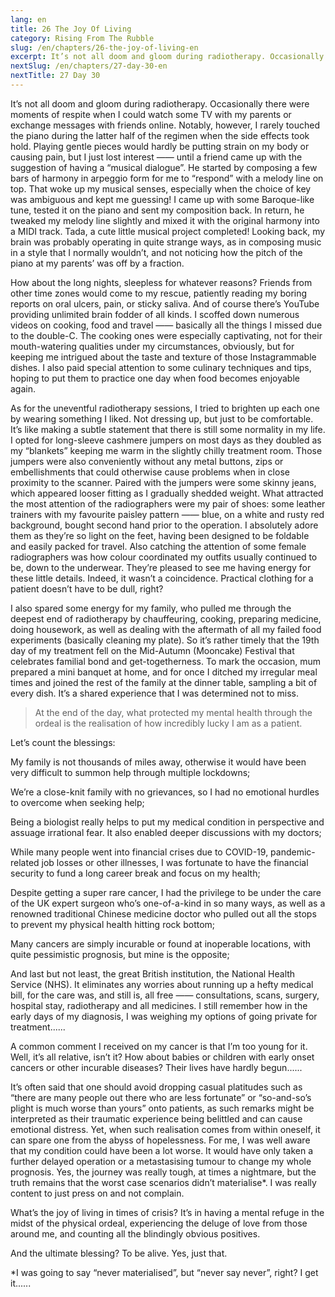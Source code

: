 ```yaml
---
lang: en
title: 26 The Joy Of Living
category: Rising From The Rubble
slug: /en/chapters/26-the-joy-of-living-en
excerpt: It’s not all doom and gloom during radiotherapy. Occasionally there were moments of respite when I could watch some TV with my parents or exchange messages with friends online.
nextSlug: /en/chapters/27-day-30-en
nextTitle: 27 Day 30
---
```


It’s not all doom and gloom during radiotherapy. Occasionally there were moments of respite when I could watch some TV with my parents or exchange messages with friends online. Notably, however, I rarely touched the piano during the latter half of the regimen when the side effects took hold. Playing gentle pieces would hardly be putting strain on my body or causing pain, but I just lost interest —— until a friend came up with the suggestion of having a “musical dialogue”. He started by composing a few bars of harmony in arpeggio form for me to “respond” with a melody line on top. That woke up my musical senses, especially when the choice of key was ambiguous and kept me guessing! I came up with some Baroque-like tune, tested it on the piano and sent my composition back. In return, he tweaked my melody line slightly and mixed it with the original harmony into a MIDI track. Tada, a cute little musical project completed! Looking back, my brain was probably operating in quite strange ways, as in composing music in a style that I normally wouldn’t, and not noticing how the pitch of the piano at my parents’ was off by a fraction.

How about the long nights, sleepless for whatever reasons? Friends from other time zones would come to my rescue, patiently reading my boring reports on oral ulcers, pain, or sticky saliva. And of course there’s YouTube providing unlimited brain fodder of all kinds. I scoffed down numerous videos on cooking, food and travel —— basically all the things I missed due to the double-C. The cooking ones were especially captivating, not for their mouth-watering qualities under my circumstances, obviously, but for keeping me intrigued about the taste and texture of those Instagrammable dishes. I also paid special attention to some culinary techniques and tips, hoping to put them to practice one day when food becomes enjoyable again.

As for the uneventful radiotherapy sessions, I tried to brighten up each one by wearing something I liked. Not dressing up, but just to be comfortable. It’s like making a subtle statement that there is still some normality in my life. I opted for long-sleeve cashmere jumpers on most days as they doubled as my “blankets” keeping me warm in the slightly chilly treatment room. Those jumpers were also conveniently without any metal buttons, zips or embellishments that could otherwise cause problems when in close proximity to the scanner. Paired with the jumpers were some skinny jeans, which appeared looser fitting as I gradually shedded weight. What attracted the most attention of the radiographers were my pair of shoes: some leather trainers with my favourite paisley pattern —— blue, on a white and rusty red background, bought second hand prior to the operation. I absolutely adore them as they’re so light on the feet, having been designed to be foldable and easily packed for travel. Also catching the attention of some female radiographers was how colour coordinated my outfits usually continued to be, down to the underwear. They’re pleased to see me having energy for these little details. Indeed, it wasn’t a coincidence. Practical clothing for a patient doesn’t have to be dull, right?

I also spared some energy for my family, who pulled me through the deepest end of radiotherapy by chauffeuring, cooking, preparing medicine, doing housework, as well as dealing with the aftermath of all my failed food experiments (basically cleaning my plate). So it’s rather timely that the 19th day of my treatment fell on the Mid-Autumn (Mooncake) Festival that celebrates familial bond and get-togetherness. To mark the occasion, mum prepared a mini banquet at home, and for once I ditched my irregular meal times and joined the rest of the family at the dinner table, sampling a bit of every dish. It’s a shared experience that I was determined not to miss.

>At the end of the day, what protected my mental health through the ordeal is the realisation of how incredibly lucky I am as a patient.

Let’s count the blessings:

My family is not thousands of miles away, otherwise it would have been very difficult to summon help through multiple lockdowns;

We’re a close-knit family with no grievances, so I had no emotional hurdles to overcome when seeking help;

Being a biologist really helps to put my medical condition in perspective and assuage irrational fear. It also enabled deeper discussions with my doctors;

While many people went into financial crises due to COVID-19, pandemic-related job losses or other illnesses, I was fortunate to have the financial security to fund a long career break and focus on my health;

Despite getting a super rare cancer, I had the privilege to be under the care of the UK expert surgeon who’s one-of-a-kind in so many ways, as well as a renowned traditional Chinese medicine doctor who pulled out all the stops to prevent my physical health hitting rock bottom;

Many cancers are simply incurable or found at inoperable locations, with quite pessimistic prognosis, but mine is the opposite;

And last but not least, the great British institution, the National Health Service (NHS). It eliminates any worries about running up a hefty medical bill, for the care was, and still is, all free —— consultations, scans, surgery, hospital stay, radiotherapy and all medicines. I still remember how in the early days of my diagnosis, I was weighing my options of going private for treatment......

A common comment I received on my cancer is that I’m too young for it. Well, it’s all relative, isn’t it? How about babies or children with early onset cancers or other incurable diseases? Their lives have hardly begun......

It’s often said that one should avoid dropping casual platitudes such as “there are many people out there who are less fortunate” or “so-and-so’s plight is much worse than yours” onto patients, as such remarks might be interpreted as their traumatic experience being belittled and can cause emotional distress. Yet, when such realisation comes from within oneself, it can spare one from the abyss of hopelessness. For me, I was well aware that my condition could have been a lot worse. It would have only taken a further delayed operation or a metastasising tumour to change my whole prognosis. Yes, the journey was really tough, at times a nightmare, but the truth remains that the worst case scenarios didn’t materialise*. I was really content to just press on and not complain.

What’s the joy of living in times of crisis? It’s in having a mental refuge in the midst of the physical ordeal, experiencing the deluge of love from those around me, and counting all the blindingly obvious positives. 

And the ultimate blessing? To be alive. Yes, just that.

<p class='secondary'>*I was going to say “never materialised”, but “never say never”, right? I get it......
